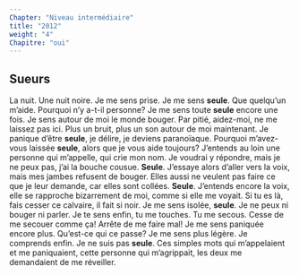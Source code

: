 ```yaml
---
Chapter: "Niveau intermédiaire"
title: "2012"
weight: "4"
Chapitre: "oui"
---
```

## Sueurs

La nuit. Une nuit noire. Je me sens prise. Je me sens **seule**. Que quelqu’un m’aide. Pourquoi n’y a-t-il personne? Je me sens toute **seule** encore une fois. Je sens autour de moi le monde bouger. Par pitié, aidez-moi, ne me laissez pas ici. Plus un bruit, plus un son autour de moi maintenant. Je panique d’être **seule**, je délire, je deviens paranoïaque. Pourquoi m’avez-vous laissée **seule**, alors que je vous aide toujours? J’entends au loin une personne qui m’appelle, qui crie mon nom. Je voudrai y répondre, mais je ne peux pas, j’ai la bouche cousue. **Seule**. J’essaye alors d’aller vers la voix, mais mes jambes refusent de bouger. Elles aussi ne veulent pas faire ce que je leur demande, car elles sont collées. **Seule**. J’entends encore la voix, elle se rapproche bizarrement de moi, comme si elle me voyait. Si tu es là, fais cesser ce calvaire, il fait si noir. Je me sens isolée, **seule**. Je ne peux ni bouger ni parler. Je te sens enfin, tu me touches. Tu me secous. Cesse de me secouer comme ça! Arrête de me faire mal! Je me sens paniquée encore plus. Qu’est-ce qui ce passe? Je me sens plus légère. Je comprends enfin. Je ne suis pas **seule**. Ces simples mots qui m’appelaient et me paniquaient, cette personne qui m’agrippait, les deux me demandaient de me réveiller.
